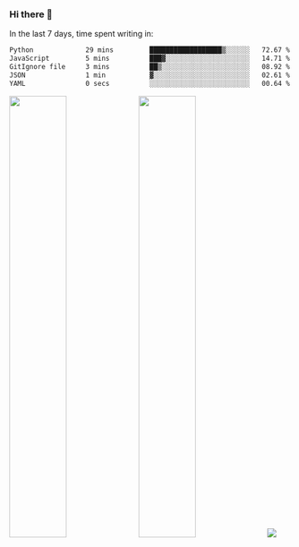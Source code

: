### Hi there 👋

In the last 7 days, time spent writing in:

<!--START_SECTION:waka-->

```txt
Python             29 mins         ██████████████████▒░░░░░░   72.67 %
JavaScript         5 mins          ███▓░░░░░░░░░░░░░░░░░░░░░   14.71 %
GitIgnore file     3 mins          ██▒░░░░░░░░░░░░░░░░░░░░░░   08.92 %
JSON               1 min           ▓░░░░░░░░░░░░░░░░░░░░░░░░   02.61 %
YAML               0 secs          ░░░░░░░░░░░░░░░░░░░░░░░░░   00.64 %
```

<!--END_SECTION:waka-->

<img src="https://wakatime.com/share/@jimtje/5d0c92de-08f8-4a72-8f2f-6a9693d1e318.svg" width=45% height=45%> <img src="https://wakatime.com/share/@jimtje/501498ae-bda5-4da7-a89d-b40bcdd5556d.svg" width=45% height=45%>
![](https://hit.yhype.me/github/profile?user_id=43537315)
